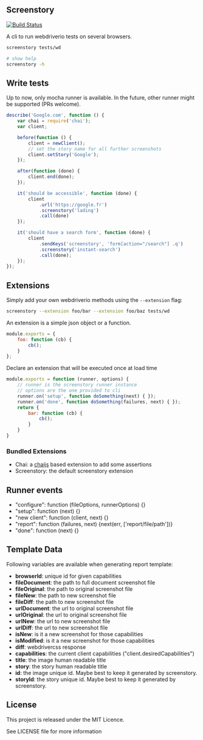 ## Screenstory

[![Build
Status](https://travis-ci.org/themouette/screenstory.svg?branch=master)](https://travis-ci.org/themouette/screenstory)

A cli to run webdriverio tests on several browsers.

``` bash
screenstory tests/wd

# show help
screenstory -h
```

## Write tests

Up to now, only mocha runner is available. In the future, other runner might be
supported (PRs welcome).

``` javascript
describe('Google.com', function () {
    var chai = require('chai');
    var client;

    before(function () {
        client = newClient();
        // set the story name for all further screenshots
        client.setStory('Google');
    });

    after(function (done) {
        client.end(done);
    });

    it('should be accessible', function (done) {
        client
            .url('https://google.fr')
            .screenstory('lading')
            .call(done)
    });

    it('should have a search form', function (done) {
        client
            .sendKeys('screenstory', 'form[action="/search"] .q')
            .screenstory('instant-search')
            .call(done);
    });
});
```

## Extensions

Simply add your own webdriverio methods using the `--extension` flag:

``` bash
screenstory --extension foo/bar --extension foo/baz tests/wd
```

An extension is a simple json object or a function.

``` javascript
module.exports = {
    foo: function (cb) {
        cb();
    }
};
```

Declare an extension that will be executed once at load time

``` javascript
module.exports = function (runner, options) {
    // runner is the screenstory runner instance
    // options are the one provided to cli
    runner.on('setup', function doSomething(next) { });
    runner.on('done', function doSomething(failures, next) { });
    return {
        bar: function (cb) {
            cb();
        }
    }
}
```

### Bundled Extensions

* Chai: a [chaijs](http://chaijs.com/) based extension to add some assertions
* Screenstory: the default screenstory extension

## Runner events

* "configure": function (fileOptions, runnerOptions) {}
* "setup": function (next) {}
* "new client": function (client, next) {}
* "report": function (failures, next) {next(err, ['report/file/path'])}
* "done": function (next) {}

## Template Data

Following variables are available when generating report template:

* **browserId**:     unique id for given capabilities
* **fileDocument**:  the path to full document screenshot file
* **fileOriginal**:  the path to original screenshot file
* **fileNew**:       the path to new screenshot file
* **fileDiff**:      the path to new screenshot file
* **urlDocument**:   the url to original screenshot file
* **urlOriginal**:   the url to original screenshot file
* **urlNew**:        the url to new screenshot file
* **urlDiff**:       the url to new screenshot file
* **isNew**:         is it a new screenshot for those capabilities
* **isModified**:    is it a new screenshot for those capabilities
* **diff**:          webdrivercss response
* **capabilities**:  the current client capabilities ("client.desiredCapabilities")
* **title**:         the image human readable title
* **story**:         the story human readable title
* **id**:            the image unique id. Maybe best to keep it generated by screenstory.
* **storyId**:       the story unique id. Maybe best to keep it generated by screenstory.

## License

This project is released under the MIT Licence.

See LICENSE file for more information
